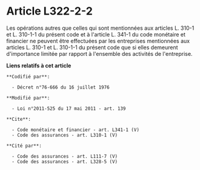 # Article L322-2-2

Les opérations autres que celles qui sont mentionnées aux articles L. 310-1 et L. 310-1-1 du présent code et à l'article L.
341-1 du code monétaire et financier ne peuvent être effectuées par les entreprises mentionnées aux articles L. 310-1 et L.
310-1-1 du présent code que si elles demeurent d'importance limitée par rapport à l'ensemble des activités de l'entreprise.

**Liens relatifs à cet article**

	**Codifié par**:

	  - Décret n°76-666 du 16 juillet 1976

	**Modifié par**:

	  - Loi n°2011-525 du 17 mai 2011 - art. 139

	**Cite**:

	  - Code monétaire et financier - art. L341-1 (V)
	  - Code des assurances - art. L310-1 (V)

	**Cité par**:

	  - Code des assurances - art. L111-7 (V)
	  - Code des assurances - art. L328-5 (V)
